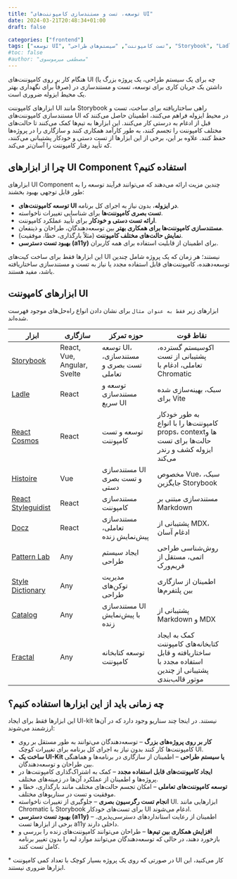```yaml
---
title: "توسعه، تست و مستندسازی کامپوننت‌های UI"
date: 2024-03-21T20:48:34+01:00
draft: false

categories: ["frontend"]
tags: ["توسعه UI", "تست کامپوننت", "سیستم‌های طراحی", "Storybook", "Ladle", "Pattern Lab", "Style Dictionary", "react cosmos"]
#toc: false
#author: "مصطفی میرموسوی"
---
```


هنگام کار بر روی کامپوننت‌های UI (چه برای یک سیستم طراحی، یک پروژه بزرگ یا صرفاً برای نگهداری بهتر) داشتن یک جریان کاری برای توسعه، تست و مستندسازی در یک محیط ایزوله ضروری است.

ابزارهای کامپوننت UI مانند Storybook راهی ساختاریافته برای ساخت، تست و مستندسازی کامپوننت‌های UI در محیط ایزوله فراهم می‌کنند، اطمینان حاصل می‌کنند که قبل از ادغام به درستی کار می‌کنند. این ابزارها به تیم‌ها کمک می‌کنند تا حالت‌های مختلف کامپوننت را تجسم کنند، به طور کارآمد همکاری کنند و سازگاری را در پروژه‌ها حفظ کنند. علاوه بر این، برخی از این ابزارها از تست دستی و خودکار پشتیبانی می‌کنند، که تأیید رفتار کامپوننت را آسان‌تر می‌کند.

<!--more-->

## چرا از ابزارهای UI Component استفاده کنیم؟

ابزارهای UI Component چندین مزیت ارائه می‌دهند که می‌توانند فرآیند توسعه را به طور قابل توجهی بهبود بخشند:

- **توسعه کامپوننت‌های UI در ایزوله**، بدون نیاز به اجرای کل برنامه.
- **تست بصری کامپوننت‌ها** برای شناسایی تغییرات ناخواسته.
- **ارائه تست دستی و خودکار** برای تأیید عملکرد کامپوننت.
- **مستندسازی کامپوننت‌ها برای همکاری بهتر** بین توسعه‌دهندگان، طراحان و ذینفعان.
- **نمایش حالت‌های مختلف کامپوننت** (مثلاً بارگذاری، خطا، موفقیت).
- **بهبود تست دسترسی (a11y)** برای اطمینان از قابلیت استفاده برای همه کاربران.

این ابزارها فقط برای ساخت کیت‌های UI نیستند؛ هر زمان که یک پروژه شامل چندین توسعه‌دهنده، کامپوننت‌های قابل استفاده مجدد یا نیاز به تست و مستندسازی ساختاریافته باشد، مفید هستند.

## ابزارهای کامپوننت UI

ابزارهای زیر `فقط به عنوان مثال` برای نشان دادن انواع راه‌حل‌های موجود فهرست شده‌اند.

| ابزار | سازگاری | حوزه تمرکز | نقاط قوت |
|------|-------------|------------|------------|
| [Storybook](https://storybook.js.org/) | React, Vue, Angular, Svelte | توسعه UI، مستندسازی، تست بصری و تعاملی | اکوسیستم گسترده، پشتیبانی از تست تعاملی، ادغام با Chromatic |
| [Ladle](https://ladle.dev/) | React | توسعه و مستندسازی سریع UI | سبک، بهینه‌سازی شده برای Vite |
| [React Cosmos](https://reactcosmos.org/) | React | توسعه و تست کامپوننت | به طور خودکار کامپوننت‌ها را با انواع props، contextها و حالت‌ها برای تست ایزوله کشف و رندر می‌کند |
| [Histoire](https://histoire.dev/) | Vue | مستندسازی UI و تست بصری دستی | مخصوص Vue، سبک، جایگزین Storybook |
| [React Styleguidist](https://react-styleguidist.js.org/) | React | مستندسازی کامپوننت | مستندسازی مبتنی بر Markdown |
| [Docz](https://www.docz.site/) | React | مستندسازی تعاملی، پیش‌نمایش زنده | پشتیبانی از MDX، ادغام آسان |
| [Pattern Lab](https://patternlab.io/) | Any | ایجاد سیستم طراحی | روش‌شناسی طراحی اتمی، مستقل از فریم‌ورک |
| [Style Dictionary](https://amzn.github.io/style-dictionary/) | Any | مدیریت توکن‌های طراحی | اطمینان از سازگاری بین پلتفرم‌ها |
| [Catalog](https://www.catalog.style/) | Any | مستندسازی UI با پیش‌نمایش زنده | پشتیبانی از Markdown و MDX |
| [Fractal](https://fractal.build/) | Any | توسعه کتابخانه کامپوننت | کمک به ایجاد کتابخانه‌های کامپوننت ساختاریافته و قابل استفاده مجدد با پشتیبانی از چندین موتور قالب‌بندی |

## چه زمانی باید از این ابزارها استفاده کنیم؟

این ابزارها فقط برای ایجاد UI-kit نیستند. در اینجا چند سناریو وجود دارد که در آن‌ها ارزشمند می‌شوند:

- **کار بر روی پروژه‌های بزرگ** – توسعه‌دهندگان می‌توانند به طور مستقل بر روی کامپوننت‌ها کار کنند بدون نیاز به اجرای کل برنامه برای تغییرات کوچک UI.
- **ساخت یک UI-Kit یا سیستم طراحی** – اطمینان از سازگاری در برنامه‌ها و هماهنگی بین طراحان و توسعه‌دهندگان.
- **ایجاد کامپوننت‌های قابل استفاده مجدد** – کمک به اشتراک‌گذاری کامپوننت‌ها در پروژه‌ها و اطمینان از عملکرد آن‌ها در زمینه‌های مختلف.
- **توسعه کامپوننت‌های تعاملی** – امکان تجسم حالت‌های مختلف مانند بارگذاری، خطا و موفقیت و تست در سناریوهای مختلف.
- **انجام تست رگرسیون بصری** – جلوگیری از تغییرات ناخواسته UI. ابزارهایی مانند Chromatic با Storybook برای تست‌های خودکار UI ادغام می‌شوند.
- **بهبود تست دسترسی (a11y)** – اطمینان از رعایت استانداردهای دسترسی‌پذیری. برخی از ابزارها تست a11y داخلی دارند.
- **افزایش همکاری بین تیم‌ها** – طراحان می‌توانند کامپوننت‌های زنده را بررسی و بازخورد دهند، در حالی که توسعه‌دهندگان می‌توانند موارد لبه را بدون تغییر برنامه کامل تست کنند.

\* در صورتی که روی یک پروژه بسیار کوچک با تعداد کمی کامپوننت UI کار می‌کنید، این ابزارها ضروری نیستند.
